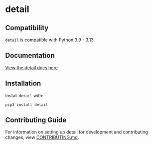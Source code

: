 # detail

## Compatibility

`detail` is compatible with Python 3.9 - 3.13.

## Documentation

[View the detail docs here](https://detail.readthedocs.io/)

## Installation

Install `detail` with:

    pip3 install detail

## Contributing Guide

For information on setting up detail for development and contributing changes, view [CONTRIBUTING.md](CONTRIBUTING.md).

